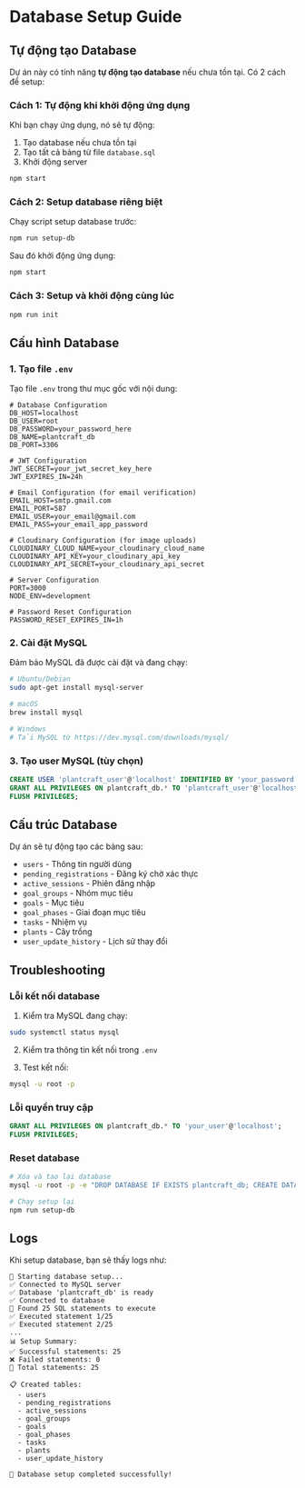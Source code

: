 # Database Setup Guide

## Tự động tạo Database

Dự án này có tính năng **tự động tạo database** nếu chưa tồn tại. Có 2 cách để setup:

### Cách 1: Tự động khi khởi động ứng dụng

Khi bạn chạy ứng dụng, nó sẽ tự động:
1. Tạo database nếu chưa tồn tại
2. Tạo tất cả bảng từ file `database.sql`
3. Khởi động server

```bash
npm start
```

### Cách 2: Setup database riêng biệt

Chạy script setup database trước:

```bash
npm run setup-db
```

Sau đó khởi động ứng dụng:

```bash
npm start
```

### Cách 3: Setup và khởi động cùng lúc

```bash
npm run init
```

## Cấu hình Database

### 1. Tạo file `.env`

Tạo file `.env` trong thư mục gốc với nội dung:

```env
# Database Configuration
DB_HOST=localhost
DB_USER=root
DB_PASSWORD=your_password_here
DB_NAME=plantcraft_db
DB_PORT=3306

# JWT Configuration
JWT_SECRET=your_jwt_secret_key_here
JWT_EXPIRES_IN=24h

# Email Configuration (for email verification)
EMAIL_HOST=smtp.gmail.com
EMAIL_PORT=587
EMAIL_USER=your_email@gmail.com
EMAIL_PASS=your_email_app_password

# Cloudinary Configuration (for image uploads)
CLOUDINARY_CLOUD_NAME=your_cloudinary_cloud_name
CLOUDINARY_API_KEY=your_cloudinary_api_key
CLOUDINARY_API_SECRET=your_cloudinary_api_secret

# Server Configuration
PORT=3000
NODE_ENV=development

# Password Reset Configuration
PASSWORD_RESET_EXPIRES_IN=1h
```

### 2. Cài đặt MySQL

Đảm bảo MySQL đã được cài đặt và đang chạy:

```bash
# Ubuntu/Debian
sudo apt-get install mysql-server

# macOS
brew install mysql

# Windows
# Tải MySQL từ https://dev.mysql.com/downloads/mysql/
```

### 3. Tạo user MySQL (tùy chọn)

```sql
CREATE USER 'plantcraft_user'@'localhost' IDENTIFIED BY 'your_password';
GRANT ALL PRIVILEGES ON plantcraft_db.* TO 'plantcraft_user'@'localhost';
FLUSH PRIVILEGES;
```

## Cấu trúc Database

Dự án sẽ tự động tạo các bảng sau:

- `users` - Thông tin người dùng
- `pending_registrations` - Đăng ký chờ xác thực
- `active_sessions` - Phiên đăng nhập
- `goal_groups` - Nhóm mục tiêu
- `goals` - Mục tiêu
- `goal_phases` - Giai đoạn mục tiêu
- `tasks` - Nhiệm vụ
- `plants` - Cây trồng
- `user_update_history` - Lịch sử thay đổi

## Troubleshooting

### Lỗi kết nối database

1. Kiểm tra MySQL đang chạy:
```bash
sudo systemctl status mysql
```

2. Kiểm tra thông tin kết nối trong `.env`

3. Test kết nối:
```bash
mysql -u root -p
```

### Lỗi quyền truy cập

```sql
GRANT ALL PRIVILEGES ON plantcraft_db.* TO 'your_user'@'localhost';
FLUSH PRIVILEGES;
```

### Reset database

```bash
# Xóa và tạo lại database
mysql -u root -p -e "DROP DATABASE IF EXISTS plantcraft_db; CREATE DATABASE plantcraft_db;"

# Chạy setup lại
npm run setup-db
```

## Logs

Khi setup database, bạn sẽ thấy logs như:

```
🚀 Starting database setup...
✅ Connected to MySQL server
✅ Database 'plantcraft_db' is ready
✅ Connected to database
📝 Found 25 SQL statements to execute
✅ Executed statement 1/25
✅ Executed statement 2/25
...
📊 Setup Summary:
✅ Successful statements: 25
❌ Failed statements: 0
📝 Total statements: 25

📋 Created tables:
  - users
  - pending_registrations
  - active_sessions
  - goal_groups
  - goals
  - goal_phases
  - tasks
  - plants
  - user_update_history

🎉 Database setup completed successfully!
``` 